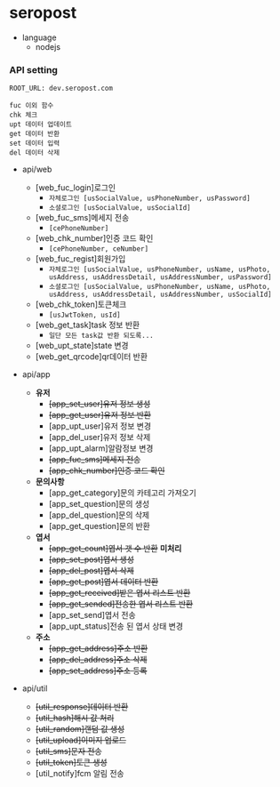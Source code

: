 # seropost

- language
    - nodejs
    
### API setting

```
ROOT_URL: dev.seropost.com

fuc 이외 함수
chk 체크
upt 데이터 업데이트
get 데이터 반환
set 데이터 입력
del 데이터 삭제
```
- api/web
    - [web_fuc_login]로그인
        - `자체로그인 [usSocialValue, usPhoneNumber, usPassword]`
        - `소셜로그인 [usSocialValue, usSocialId]`
    - [web_fuc_sms]메세지 전송
        - `[cePhoneNumber]`
    - [web_chk_number]인증 코드 확인
        - `[cePhoneNumber, ceNumber]`
    - [web_fuc_regist]회원가입
        - `자체로그인 [usSocialValue, usPhoneNumber, usName, usPhoto, usAddress, usAddressDetail, usAddressNumber, usPassword]`
        - `소셜로그인 [usSocialValue, usPhoneNumber, usName, usPhoto, usAddress, usAddressDetail, usAddressNumber, usSocialId]`
    - [web_chk_token]토큰체크
        - `[usJwtToken, usId]`
    - [web_get_task]task 정보 반환
        - `일단 모든 task값 반환 되도록...` 
    - [web_upt_state]state 변경
    - [web_get_qrcode]qr데이터 반환
    
- api/app
  - **유저**
    - ~~[app_set_user]유저 정보 생성~~
    - ~~[app_get_user]유저 정보 반환~~
    - [app_upt_user]유저 정보 변경
    - [app_del_user]유저 정보 삭제
    - [app_upt_alarm]알람정보 변경
    - ~~[app_fuc_sms]메세지 전송~~
    - ~~[app_chk_number]인증 코드 확인~~
  - **문의사항**
    - [app_get_category]문의 카테고리 가져오기
    - [app_set_question]문의 생성
    - [app_del_question]문의 삭제
    - [app_get_question]문의 반환
  - **엽서**
    - ~~[app_get_count]엽서 갯 수 반환~~ **미처리**
    - ~~[app_set_post]엽서 생성~~
    - ~~[app_del_post]엽서 삭제~~
    - ~~[app_get_post]엽서 데이터 반환~~
    - ~~[app_get_received]받은 엽서 리스트 반환~~
    - ~~[app_get_sended]전송한 엽서 리스트 반환~~
    - [app_set_send]엽서 전송
    - [app_upt_status]전송 된 엽서 상태 변경
  - **주소**
    - ~~[app_get_address]주소 반환~~
    - ~~[app_del_address]주소 삭제~~
    - ~~[app_set_address]주소 등록~~
    
- api/util
    - ~~[util_response]데이터 반환~~
    - ~~[util_hash]해시 값 처리~~
    - ~~[util_random]랜덤 값 생성~~
    - ~~[util_upload]이미지 업로드~~
    - ~~[util_sms]문자 전송~~
    - ~~[util_token]토큰 생성~~
    - [util_notify]fcm 알림 전송
